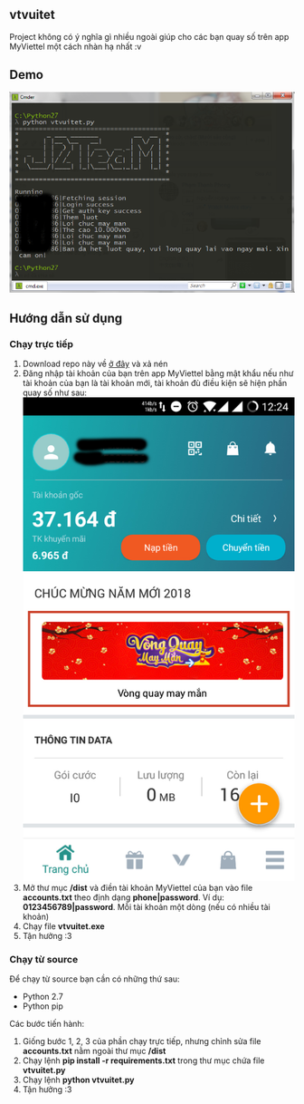 ## vtvuitet
Project không có ý nghĩa gì nhiều ngoài giúp cho các bạn quay số trên app MyViettel một cách nhàn hạ nhất :v

## Demo
![](https://github.com/t-rekttt/vtvuitet/blob/master/Screenshot_38.png)

## Hướng dẫn sử dụng
### Chạy trực tiếp
1. Download repo này về [ở đây](https://github.com/t-rekttt/vtvuitet/archive/master.zip) và xả nén
2. Đăng nhập tài khoản của bạn trên app MyViettel bằng mật khẩu nếu như tài khoản của bạn là tài khoản mới, tài khoản đù điều kiện sẽ hiện phần quay số như sau:
![](https://github.com/t-rekttt/vtvuitet/blob/master/28081845_1916024182059691_720785156_o.jpg)
3. Mở thư mục **/dist** và điền tài khoản MyViettel của bạn vào file **accounts.txt** theo định dạng **phone|password**. Ví dụ: **0123456789|password**. Mỗi tài khoản một dòng (nếu có nhiều tài khoản)
4. Chạy file **vtvuitet.exe**
5. Tận hưởng :3

### Chạy từ source
Để chạy từ source bạn cần có những thứ sau:
- Python 2.7
- Python pip

Các bước tiến hành:
1. Giống bước 1, 2, 3 của phần chạy trực tiếp, nhưng chỉnh sửa file **accounts.txt** nằm ngoài thư mục **/dist**
2. Chạy lệnh **pip install -r requirements.txt** trong thư mục chứa file **vtvuitet.py**
3. Chạy lệnh **python vtvuitet.py**
4. Tận hưởng :3
